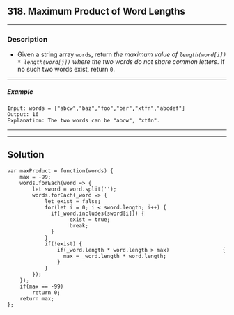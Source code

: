 ## 318. Maximum Product of Word Lengths
****
### Description
- Given a string array `words`, return _the maximum value of `length(word[i]) * length(word[j])` where the two words do not share common letters_. If no such two words exist, return `0`.
****
##### Example
```
Input: words = ["abcw","baz","foo","bar","xtfn","abcdef"]
Output: 16
Explanation: The two words can be "abcw", "xtfn".
```
****
****
## Solution
```
var maxProduct = function(words) {
    max = -99;
    words.forEach(word => {
        let sword = word.split('');
        words.forEach(_word => {
            let exist = false;
            for(let i = 0; i < sword.length; i++) {
              if(_word.includes(sword[i])) {
                    exist = true;
                    break;
              }   
            }
            if(!exist) {
                if(_word.length * word.length > max)                 {
                  max = _word.length * word.length;
                } 
            }
        });
    });
    if(max == -99)
        return 0;
    return max;
};
```